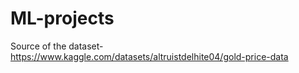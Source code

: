 # ML-projects

Source of the dataset-https://www.kaggle.com/datasets/altruistdelhite04/gold-price-data
